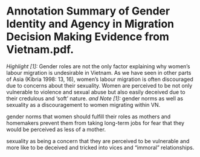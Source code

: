 # Annotation Summary of Gender Identity and Agency in Migration Decision Making Evidence from Vietnam.pdf.
 *Highlight [1]:* Gender roles are not the only factor explaining why women’s labour migration is undesirable in Vietnam. As we have seen in other parts of Asia (Kibria 1998: 13, 16), women’s labour migration is often discouraged due to concerns about their sexuality. Women are perceived to be not only vulnerable to violence and sexual abuse but also easily deceived due to their credulous and ‘soft’ nature.
 *and Note [1]:* gender norms as well as sexuality as a discouragement to women migrating within VN. 

gender norms that women should fulfill their roles as mothers and homemakers prevent them from taking long-term jobs for fear that they would be perceived as less of a mother. 

sexuality as being a concern that they are perceived to be vulnerable and more like to be deceived and tricked into vices and “immoral” relationships.

